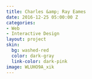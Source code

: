 ```yaml
---
title: Charles &amp; Ray Eames
date: 2016-12-25 05:00:00 Z
categories:
- Web
- Interactive Design
layout: project
skin:
  bg: washed-red
  color: dark-gray
  link-color: dark-pink
image: WLUHO9A_xik
---
```

